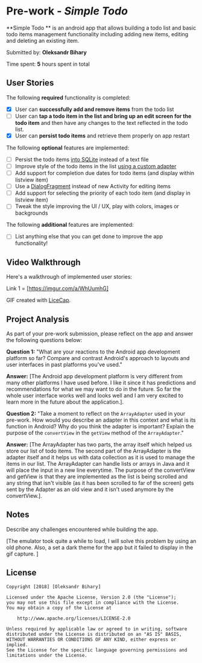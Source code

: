 # Pre-work - *Simple Todo*

**Simple Todo ** is an android app that allows building a todo list and basic todo items management functionality including adding new items, editing and deleting an existing item.

Submitted by: **Oleksandr Bihary**

Time spent: **5** hours spent in total

## User Stories

The following **required** functionality is completed:

* [X] User can **successfully add and remove items** from the todo list
* [ ] User can **tap a todo item in the list and bring up an edit screen for the todo item** and then have any changes to the text reflected in the todo list.
* [X] User can **persist todo items** and retrieve them properly on app restart

The following **optional** features are implemented:

* [ ] Persist the todo items [into SQLite](http://guides.codepath.com/android/Persisting-Data-to-the-Device#sqlite) instead of a text file
* [ ] Improve style of the todo items in the list [using a custom adapter](http://guides.codepath.com/android/Using-an-ArrayAdapter-with-ListView)
* [ ] Add support for completion due dates for todo items (and display within listview item)
* [ ] Use a [DialogFragment](http://guides.codepath.com/android/Using-DialogFragment) instead of new Activity for editing items
* [ ] Add support for selecting the priority of each todo item (and display in listview item)
* [ ] Tweak the style improving the UI / UX, play with colors, images or backgrounds

The following **additional** features are implemented:

* [ ] List anything else that you can get done to improve the app functionality!

## Video Walkthrough

Here's a walkthrough of implemented user stories:

Link 1 = [https://imgur.com/a/WhUumhG]

GIF created with [LiceCap](http://www.cockos.com/licecap/).

## Project Analysis

As part of your pre-work submission, please reflect on the app and answer the following questions below:

**Question 1:** "What are your reactions to the Android app development platform so far? Compare and contrast Android's approach to layouts and user interfaces in past platforms you've used."

**Answer:** [The Android app development platform is very different from many other platforms I have used before. I like it since it has predictions and recommendations for what we may want to do in the future. So far the whole user interface works well and looks well and I am very excited to learn more in the future about the application.].

**Question 2:** "Take a moment to reflect on the `ArrayAdapter` used in your pre-work. How would you describe an adapter in this context and what is its function in Android? Why do you think the adapter is important? Explain the purpose of the `convertView` in the `getView` method of the `ArrayAdapter`."

**Answer:** [The ArrayAdapter has two parts, the array itself which helped us store our list of todo items. The second part of the ArrayAdapter is the adapter itself and it helps us with data collection as it is used to manage the items in our list. The ArrayAdapter can handle lists or arrays in Java and it will place the input in a new line everytime. The purpose of the convertView and getView is that they are implemented as the list is being scrolled and any string that isn't visible (as it has been scrolled to far of the screen) gets sent by the Adapter as an old view and it isn't used anymore by the convertView.].

## Notes

Describe any challenges encountered while building the app.

[The emulator took quite a while to load, I will solve this problem by using an old phone. Also, a set a dark theme for the app but it failed to display in the gif capture. ]

## License

    Copyright [2018] [Oleksandr Bihary]

    Licensed under the Apache License, Version 2.0 (the "License");
    you may not use this file except in compliance with the License.
    You may obtain a copy of the License at

        http://www.apache.org/licenses/LICENSE-2.0

    Unless required by applicable law or agreed to in writing, software
    distributed under the License is distributed on an "AS IS" BASIS,
    WITHOUT WARRANTIES OR CONDITIONS OF ANY KIND, either express or implied.
    See the License for the specific language governing permissions and
    limitations under the License.

